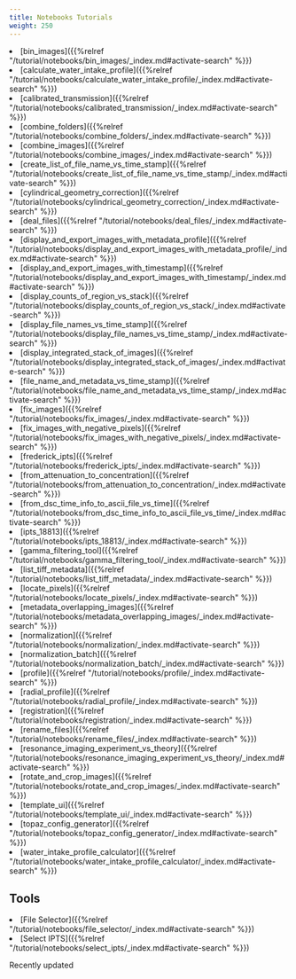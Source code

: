 ```yaml
---
title: Notebooks Tutorials
weight: 250
---
```


<li>[bin_images]({{%relref "/tutorial/notebooks/bin_images/_index.md#activate-search" %}}) <i class='fa fa-battery-empty'></i></li>
<li>[calculate_water_intake_profile]({{%relref "/tutorial/notebooks/calculate_water_intake_profile/_index.md#activate-search" %}}) <i class='fa fa-battery-empty'></i></li>
<li>[calibrated_transmission]({{%relref "/tutorial/notebooks/calibrated_transmission/_index.md#activate-search" %}}) <i class='fa fa-battery-full'></i></li>
<li>[combine_folders]({{%relref "/tutorial/notebooks/combine_folders/_index.md#activate-search" %}}) <i class='fa fa-battery-empty'></i></li>
<li>[combine_images]({{%relref "/tutorial/notebooks/combine_images/_index.md#activate-search" %}}) <i class='fa fa-battery-empty'></i></li>
<li>[create_list_of_file_name_vs_time_stamp]({{%relref "/tutorial/notebooks/create_list_of_file_name_vs_time_stamp/_index.md#activate-search" %}}) <i class='fa fa-battery-full'></i></li>
<li>[cylindrical_geometry_correction]({{%relref "/tutorial/notebooks/cylindrical_geometry_correction/_index.md#activate-search" %}}) <i class='fa fa-battery-empty'></i></li>
<li>[deal_files]({{%relref "/tutorial/notebooks/deal_files/_index.md#activate-search" %}}) <i class='fa fa-battery-empty'></i></li>
<li>[display_and_export_images_with_metadata_profile]({{%relref "/tutorial/notebooks/display_and_export_images_with_metadata_profile/_index.md#activate-search" %}}) <i class='fa fa-battery-empty'></i></li>
<li>[display_and_export_images_with_timestamp]({{%relref "/tutorial/notebooks/display_and_export_images_with_timestamp/_index.md#activate-search" %}}) <i class='fa fa-battery-empty'></i></li>
<li>[display_counts_of_region_vs_stack]({{%relref "/tutorial/notebooks/display_counts_of_region_vs_stack/_index.md#activate-search" %}}) <i class='fa fa-battery-2'></i> </li>
<li>[display_file_names_vs_time_stamp]({{%relref "/tutorial/notebooks/display_file_names_vs_time_stamp/_index.md#activate-search" %}}) <i class='fa fa-battery-full'></i> <i class='fa fa-bell'></i></li>
<li>[display_integrated_stack_of_images]({{%relref "/tutorial/notebooks/display_integrated_stack_of_images/_index.md#activate-search" %}}) <i class='fa fa-battery-empty'></i></li>
<li>[file_name_and_metadata_vs_time_stamp]({{%relref "/tutorial/notebooks/file_name_and_metadata_vs_time_stamp/_index.md#activate-search" %}}) <i class='fa fa-battery-empty'></i></li>
<li>[fix_images]({{%relref "/tutorial/notebooks/fix_images/_index.md#activate-search" %}}) <i class='fa fa-battery-empty'></i></li>
<li>[fix_images_with_negative_pixels]({{%relref "/tutorial/notebooks/fix_images_with_negative_pixels/_index.md#activate-search" %}}) <i class='fa fa-battery-empty'></i></li>
<li>[frederick_ipts]({{%relref "/tutorial/notebooks/frederick_ipts/_index.md#activate-search" %}}) <i class='fa fa-battery-3'></i></li>
<li>[from_attenuation_to_concentration]({{%relref "/tutorial/notebooks/from_attenuation_to_concentration/_index.md#activate-search" %}}) <i class='fa fa-battery-full'></i> <i class='fa fa-bell'></i></li>
<li>[from_dsc_time_info_to_ascii_file_vs_time]({{%relref "/tutorial/notebooks/from_dsc_time_info_to_ascii_file_vs_time/_index.md#activate-search" %}}) <i class='fa fa-battery-empty'></i></li>
<li>[ipts_18813]({{%relref "/tutorial/notebooks/ipts_18813/_index.md#activate-search" %}}) <i class='fa fa-battery-empty'></i></li>
<li>[gamma_filtering_tool]({{%relref "/tutorial/notebooks/gamma_filtering_tool/_index.md#activate-search" %}}) <i class='fa fa-battery-full'></i> </li>
<li>[list_tiff_metadata]({{%relref "/tutorial/notebooks/list_tiff_metadata/_index.md#activate-search" %}}) <i class='fa fa-battery-full'></i> <i class='fa fa-bell'></i> </li>
<li>[locate_pixels]({{%relref "/tutorial/notebooks/locate_pixels/_index.md#activate-search" %}}) <i class='fa fa-battery-empty'></i></li>
<li>[metadata_overlapping_images]({{%relref "/tutorial/notebooks/metadata_overlapping_images/_index.md#activate-search" %}}) <i class='fa fa-battery-full'></i> <i class='fa fa-bell'></i> </li>
<li>[normalization]({{%relref "/tutorial/notebooks/normalization/_index.md#activate-search" %}}) <i class='fa fa-battery-full'></i> </li>
<li>[normalization_batch]({{%relref "/tutorial/notebooks/normalization_batch/_index.md#activate-search" %}}) <i class='fa fa-battery-full'></i> </li>
<li>[profile]({{%relref "/tutorial/notebooks/profile/_index.md#activate-search" %}}) <i class='fa fa-battery-full'></i></li>
<li>[radial_profile]({{%relref "/tutorial/notebooks/radial_profile/_index.md#activate-search" %}}) <i class='fa fa-battery-empty'></i></li>
<li>[registration]({{%relref "/tutorial/notebooks/registration/_index.md#activate-search" %}}) <i class='fa fa-battery-full'></i></li>
<li>[rename_files]({{%relref "/tutorial/notebooks/rename_files/_index.md#activate-search" %}}) <i class='fa fa-battery-full'></i> <i class='fa fa-bell'></i> </li>
<li>[resonance_imaging_experiment_vs_theory]({{%relref "/tutorial/notebooks/resonance_imaging_experiment_vs_theory/_index.md#activate-search" %}}) <i class='fa fa-battery-empty'></i></li>
<li>[rotate_and_crop_images]({{%relref "/tutorial/notebooks/rotate_and_crop_images/_index.md#activate-search" %}}) <i class='fa fa-battery-empty'></i></li>
<li>[template_ui]({{%relref "/tutorial/notebooks/template_ui/_index.md#activate-search" %}}) <i class='fa fa-battery-empty'></i></li>
<li>[topaz_config_generator]({{%relref "/tutorial/notebooks/topaz_config_generator/_index.md#activate-search" %}}) <i class='fa fa-battery-full'></i></li>
<li>[water_intake_profile_calculator]({{%relref "/tutorial/notebooks/water_intake_profile_calculator/_index.md#activate-search" %}}) <i class='fa fa-battery-full'></i></li>

## Tools

<li>[File Selector]({{%relref "/tutorial/notebooks/file_selector/_index.md#activate-search" %}}) <i class='fa fa-battery-full'></i></li>
<li>[Select IPTS]({{%relref "/tutorial/notebooks/select_ipts/_index.md#activate-search" %}}) <i class='fa fa-battery-full'></i></li>

<i class='fa fa-bell'></i> Recently updated